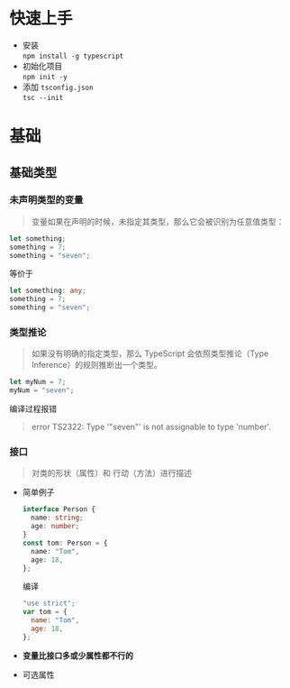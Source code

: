# 快速上手

- 安装  
  `npm install -g typescript`
- 初始化项目  
  `npm init -y`
- 添加 `tsconfig.json`  
  `tsc --init`

# 基础

## 基础类型

### 未声明类型的变量

> 变量如果在声明的时候，未指定其类型，那么它会被识别为任意值类型：

```ts
let something;
something = 7;
something = "seven";
```

等价于

```ts
let something: any;
something = 7;
something = "seven";
```

### 类型推论

> 如果没有明确的指定类型，那么 TypeScript 会依照类型推论（Type Inference）的规则推断出一个类型。

```ts
let myNum = 7;
myNum = "seven";
```

编译过程报错

> error TS2322: Type '"seven"' is not assignable to type 'number'.

### 接口

> 对类的形状（属性）和 行动（方法）进行描述

- 简单例子

  ```ts
  interface Person {
    name: string;
    age: number;
  }
  const tom: Person = {
    name: "Tom",
    age: 18,
  };
  ```

  编译

  ```js
  "use strict";
  var tom = {
    name: "Tom",
    age: 18,
  };
  ```
- **变量比接口多或少属性都不行的**
- 可选属性
  
